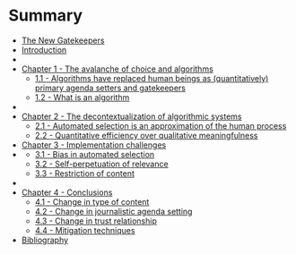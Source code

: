 # Summary

* [The New Gatekeepers](README.md)
* [Introduction](introduction.md)
* [](.md)
* [Chapter 1 - The avalanche of choice and algorithms](chapter_1_-_the_avalanche_of_choice_and_algorithms/README.md)
  * [1.1 - Algorithms have replaced human beings as (quantitatively) primary agenda setters and gatekeepers](chapter_1_-_the_avalanche_of_choice_and_algorithms/11_-_algorithms_have_replaced_human_beings_as_quan.md)
  * [1.2 - What is an algorithm](chapter_1_-_the_avalanche_of_choice_and_algorithms/12_-_what_is_an_algorithm.md)
* [](.md)
* [Chapter 2 - The decontextualization of algorithmic systems](chapter_2_-_the_decontextualization_of_algorithmic/README.md)
  * [2.1 - Automated selection is an approximation of the human process](chapter_2_-_the_decontextualization_of_algorithmic/21_-_automated_selection_is_an_approximation_of_th.md)
  * [2.2 -  Quantitative efficiency over qualitative meaningfulness](chapter_2_-_the_decontextualization_of_algorithmic/22_-_quantitative_efficiency_over_qualitative_mean.md)
* [Chapter 3 - Implementation challenges](chapter_3_-_implementation_challenges/README.md)
* [](.md)
  * [3.1 - Bias in automated selection](chapter_3_-_implementation_challenges/31_-_bias_in_automated_selection.md)
  * [3.2 - Self-perpetuation of relevance](chapter_3_-_implementation_challenges/32_-_self-perpetuation_of_relevance.md)
  * [3.3 - Restriction of content](chapter_3_-_implementation_challenges/33_-_restriction_of_content.md)
* [](.md)
* [Chapter 4 - Conclusions ](chapter_4_-_conclusions/README.md)
  * [4.1 - Change in type of content](chapter_4_-_conclusions/41_-_change_in_type_of_content.md)
  * [4.2 - Change in journalistic agenda setting](chapter_4_-_conclusions/42_-_change_in_journalistic_agenda_setting.md)
  * [4.3 - Change in trust relationship](chapter_4_-_conclusions/43_-_change_in_trust_relationship.md)
  * [4.4 - Mitigation techniques](chapter_4_-_conclusions/44_-_mitigation_techniques.md)
* [Bibliography](bibliography.md)
